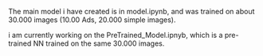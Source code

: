 The main model i have created is in model.ipynb, and was trained on about 30.000 images (10.00 Ads, 20.000 simple images).

i am currently working on the PreTrained_Model.ipnyb, which is a pre-trained NN trained on the same 30.000 images.

